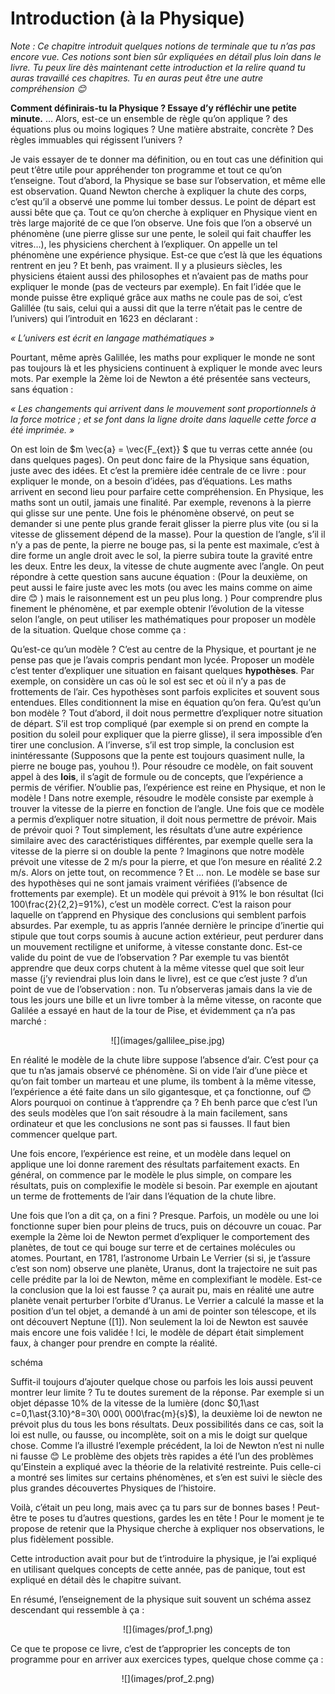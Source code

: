 # Introduction (à la Physique)

*Note : Ce chapitre introduit quelques notions de terminale que tu n’as pas encore vue. Ces notions sont bien sûr expliquées en détail plus loin dans le livre. Tu peux lire dès maintenant cette introduction et la relire quand tu auras travaillé ces chapitres. Tu en auras peut être une autre compréhension :blush:*

**Comment définirais-tu la Physique ? Essaye d’y réfléchir une petite minute.**
…
Alors, est-ce un ensemble de règle qu’on applique ? des équations plus ou moins logiques ? Une matière abstraite, concrète ? Des règles immuables qui régissent l’univers ? 

Je vais essayer de te donner ma définition, ou en tout cas une définition qui peut t’être utile pour appréhender ton programme et tout ce qu’on t’enseigne. Tout d’abord, la Physique se base sur l’observation, et même elle est observation. Quand Newton cherche à expliquer la chute des corps, c’est qu’il a observé une pomme lui tomber dessus. Le point de départ est aussi bête que ça. Tout ce qu’on cherche à expliquer en Physique vient en très large majorité de ce que l’on observe. Une fois que l’on a observé un phénomène (une pierre glisse sur une pente, le soleil qui fait chauffer les vitres…), les physiciens cherchent à l’expliquer. On appelle un tel phénomène une expérience physique. Est-ce que c’est là que les équations rentrent en jeu ? Et benh, pas vraiment. Il y a plusieurs siècles, les physiciens étaient aussi des philosophes et n’avaient pas de maths pour expliquer le monde (pas de vecteurs par exemple). En fait l’idée que le monde puisse être expliqué grâce aux maths ne coule pas de soi, c’est Galillée (tu sais, celui qui a aussi dit que la terre n’était pas le centre de l’univers) qui l’introduit en 1623 en déclarant : 

*« L’univers est écrit en langage mathématiques »*
	
Pourtant, même après Galillée, les maths pour expliquer le monde ne sont pas toujours là et les physiciens continuent à expliquer le monde avec leurs mots. Par exemple la 2ème loi de Newton a été présentée sans vecteurs, sans équation :

*« Les changements qui arrivent dans le mouvement sont proportionnels à la force motrice ; et se font dans la ligne droite dans laquelle cette force a été imprimée. »*

On est loin de $m \vec{a} = \vec{F_{ext}} $ que tu verras cette année (ou dans quelques pages). On peut donc faire de la Physique sans équation, juste avec des idées. Et c’est la première idée centrale de ce livre : pour expliquer le monde, on a besoin d’idées, pas d’équations. Les maths arrivent en second lieu pour parfaire cette compréhension. En Physique, les maths sont un outil, jamais une finalité. Par exemple, revenons à la pierre qui glisse sur une pente. Une fois le phénomène observé, on peut se demander si une pente plus grande ferait glisser la pierre plus vite (ou si la vitesse de glissement dépend de la masse). Pour la question de l’angle, s’il il n’y a pas de pente, la pierre ne bouge pas, si la pente est maximale, c’est à dire forme un angle droit avec le sol, la pierre subira toute la gravité entre les deux. Entre les deux, la vitesse de chute augmente avec l’angle. On peut répondre à cette question sans aucune équation : (Pour la deuxième, on peut aussi le faire juste avec les mots (ou avec les mains comme on aime dire :blush: ) mais le raisonnement est un peu plus long. ) 
Pour comprendre plus finement le phénomène, et par exemple obtenir l’évolution de la vitesse selon l’angle, on peut utiliser les mathématiques pour proposer un modèle de la situation. Quelque chose comme ça :


Qu’est-ce qu’un modèle ? C’est au centre de la Physique, et pourtant je ne pense pas que je l’avais compris pendant mon lycée. Proposer un modèle c’est tenter d’expliquer une situation en faisant quelques **hypothèses**. Par exemple, on considère un cas où le sol est sec et où il n’y a pas de frottements de l’air. Ces hypothèses sont parfois explicites et souvent sous entendues. Elles conditionnent la mise en équation qu’on fera. Qu’est qu’un bon modèle ? Tout d’abord, il doit nous permettre d’expliquer notre situation de départ. S’il est trop compliqué (par exemple si on prend en compte la position du soleil pour expliquer que la pierre glisse), il sera impossible d’en tirer une conclusion. A l’inverse, s’il est trop simple, la conclusion est inintéressante (Supposons que la pente est toujours quasiment nulle, la pierre ne bouge pas, youhou !). Pour résoudre ce modèle, on fait souvent appel à des **lois**, il s’agit de formule ou de concepts, que l’expérience a permis de vérifier. N’oublie pas, l’expérience est reine en Physique, et non le modèle ! Dans notre exemple, résoudre le modèle consiste par exemple à trouver la vitesse de la pierre en fonction de l’angle. Une fois que ce modèle a permis d’expliquer notre situation, il doit nous permettre de prévoir. Mais de prévoir quoi ? Tout simplement, les résultats d’une autre expérience similaire avec des caractéristiques différentes, par exemple quelle sera la vitesse de la pierre si on double la pente ? Imaginons que notre modèle prévoit une vitesse de 2 m/s pour la pierre, et que l’on mesure en réalité 2.2 m/s. Alors on jette tout, on recommence ? Et … non. Le modèle se base sur des hypothèses qui ne sont jamais vraiment vérifiées (l’absence de frottements par exemple). Et un modèle qui prévoit à 91% le bon résultat (Ici 100\frac{2}{2,2}=91%), c’est un modèle correct. C’est la raison pour laquelle on t’apprend en Physique des conclusions qui semblent parfois absurdes. Par exemple, tu as appris l’année dernière le principe d’inertie qui stipule que tout corps soumis à aucune action extérieur, peut perdurer dans un mouvement rectiligne et uniforme, à vitesse constante donc. Est-ce valide du point de vue de l’observation ?
Par exemple tu vas bientôt apprendre que deux corps chutent à la même vitesse quel que soit leur masse (j’y reviendrai plus loin dans le livre), est ce que c’est juste ? d’un point de vue de l’observation : non. Tu n’observeras jamais dans la vie de tous les jours une bille et un livre tomber à la même vitesse, on raconte que Galilée a essayé en haut de la tour de Pise, et évidemment ça n’a pas marché : 

<p style="text-align: center;">![](images/gallilee_pise.jpg)</p>

En réalité le modèle de la chute libre suppose l’absence d’air. C’est pour ça que tu n’as jamais observé ce phénomène. Si on vide l’air d’une pièce et qu’on fait tomber un marteau et une plume, ils tombent à la même vitesse, l’expérience a été faite dans un silo gigantesque, et ça fonctionne, ouf :blush: Alors pourquoi on continue à t’apprendre ça ? Eh benh parce que c’est l’un des seuls modèles que l’on sait résoudre à la main facilement, sans ordinateur et que les conclusions ne sont pas si fausses. Il faut bien commencer quelque part. 

Une fois encore, l’expérience est reine, et un modèle dans lequel on applique une loi donne rarement des résultats parfaitement exacts. En général, on commence par le modèle le plus simple, on compare les résultats, puis on complexifie le modèle si besoin. Par exemple en ajoutant un terme de frottements de l’air dans l’équation de la chute libre.

Une fois que l’on a dit ça, on a fini ? Presque. Parfois, un modèle ou une loi fonctionne super bien pour pleins de trucs, puis on découvre un couac. Par exemple la 2ème loi de Newton permet d’expliquer le comportement des planètes, de tout ce qui bouge sur terre et de certaines molécules ou atomes. Pourtant, en 1781, l’astronome Urbain Le Verrier (si si, je t’assure c’est son nom) observe une planète, Uranus, dont la trajectoire ne suit pas celle prédite par la loi de Newton, même en complexifiant le modèle. Est-ce la conclusion que la loi est fausse ? ça aurait pu, mais en réalité une autre planète venait perturber l’orbite d’Uranus. Le Verrier a calculé la masse et la position d’un tel objet, a demandé à un ami de pointer son télescope, et ils ont découvert Neptune ([1]). Non seulement la loi de Newton est sauvée mais encore une fois validée ! Ici, le modèle de départ était simplement faux, à changer pour prendre en compte la réalité. 

schéma 

Suffit-il toujours d’ajouter quelque chose ou parfois les lois aussi peuvent montrer leur limite ? Tu te doutes surement de la réponse. Par exemple si un objet dépasse 10% de la vitesse de la lumière (donc $0,1\ast c=0,1\ast{3.10}^8=30\ 000\ 000\frac{m}{s}$), la deuxième loi de newton ne prévoit plus du tous les bons résultats. Deux possibilités dans ce cas, soit la loi est nulle, ou fausse, ou incomplète, soit on a mis le doigt sur quelque chose. Comme l’a illustré l’exemple précédent, la loi de Newton n’est ni nulle ni fausse :blush: Le problème des objets très rapides a été l’un des problèmes qu’Einstein a expliqué avec la théorie de la relativité restreinte. Puis celle-ci a montré ses limites sur certains phénomènes, et s’en est suivi le siècle des plus grandes découvertes Physiques de l’histoire. 

Voilà, c’était un peu long, mais avec ça tu pars sur de bonnes bases ! Peut-être te poses tu d’autres questions, gardes les en tête ! Pour le moment je te propose de retenir que la Physique cherche à expliquer nos observations, le plus fidèlement possible. 

Cette introduction avait pour but de t’introduire la physique, je l’ai expliqué en utilisant quelques concepts de cette année, pas de panique, tout est expliqué en détail dès le chapitre suivant.  

En résumé, l’enseignement de la physique suit souvent un schéma assez descendant qui ressemble à ça :

<p style="text-align: center;"> ![](images/prof_1.png) </p>

Ce que te propose ce livre, c’est de t’approprier les concepts de ton programme pour en arriver aux exercices types, quelque chose comme ça :

<p style="text-align: center;">![](images/prof_2.png)</p>

